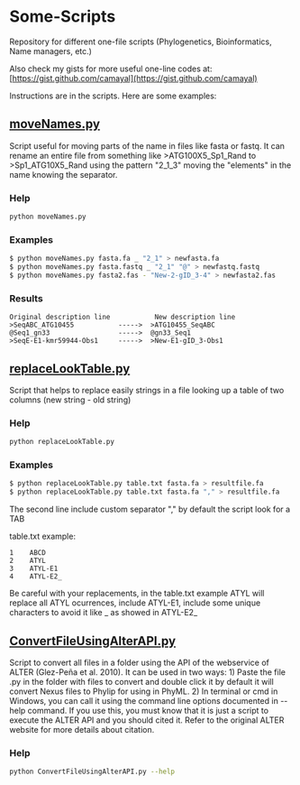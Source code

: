# Some-Scripts
Repository for different one-file scripts (Phylogenetics, Bioinformatics, Name managers, etc.)

Also check my gists for more useful one-line codes at: [https://gist.github.com/camayal](https://gist.github.com/camayal)

Instructions are in the scripts. Here are some examples:

## [moveNames.py](https://github.com/camayal/Some-Scripts/blob/master/moveNames.py)
Script useful for moving parts of the name in files like fasta or fastq. It can rename an entire file from something like >ATG100X5_Sp1_Rand to >Sp1_ATG10X5_Rand using the pattern "2_1_3" moving the "elements" in the name knowing the separator.

### Help
```bash
python moveNames.py
```

### Examples
```bash
$ python moveNames.py fasta.fa _ "2_1" > newfasta.fa
$ python moveNames.py fasta.fastq _ "2_1" "@" > newfastq.fastq
$ python moveNames.py fasta2.fas - "New-2-gID_3-4" > newfasta2.fas
```
### Results
```
Original description line           New description line
>SeqABC_ATG10455           ----->  >ATG10455_SeqABC
@Seq1_gn33                 ----->  @gn33_Seq1
>SeqE-E1-kmr59944-Obs1     ----->  >New-E1-gID_3-Obs1
```



## [replaceLookTable.py](https://github.com/camayal/Some-Scripts/blob/master/replaceLookTable.py)
Script that helps to replace easily strings in a file looking up a table of two columns (new string - old string)

### Help
```bash
python replaceLookTable.py
```

### Examples
```bash
$ python replaceLookTable.py table.txt fasta.fa > resultfile.fa
$ python replaceLookTable.py table.txt fasta.fa "," > resultfile.fa
```
The second line include custom separator "," by default the script look for a TAB

table.txt example:
```
1    ABCD
2    ATYL
3    ATYL-E1
4    ATYL-E2_
```
Be careful with your replacements, in the table.txt example ATYL will replace all ATYL ocurrences, include ATYL-E1, include some unique characters to avoid it like _ as showed in ATYL-E2_


## [ConvertFileUsingAlterAPI.py](https://github.com/camayal/Some-Scripts/blob/master/ConvertFileUsingAlterAPI.py)
Script to convert all files in a folder using the API of the webservice of ALTER (Glez-Peña et al. 2010). It can be used in two ways: 1) Paste the file .py in the folder with files to convert and double click it by default it will convert Nexus files to Phylip for using in PhyML. 2) In terminal or cmd in Windows, you can call it using the command line options documented in --help command. If you use this, you must know that it is just a script to execute the ALTER API and you should cited it. Refer to the original ALTER website for more details about citation.

### Help
```bash
python ConvertFileUsingAlterAPI.py --help
```
